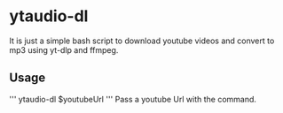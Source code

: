 # ytaudio-dl
It is just a simple bash script to download youtube videos and convert to mp3 using yt-dlp and ffmpeg.
## Usage
'''
ytaudio-dl $youtubeUrl
'''
Pass a youtube Url with the command.
